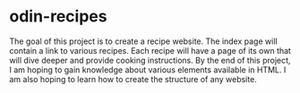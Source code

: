 # odin-recipes

The goal of this project is to create a recipe website. 
The index page will contain a link to various recipes.
Each recipe will have a page of its own that will dive deeper and provide cooking instructions. 
By the end of this project, I am hoping to gain knowledge about various elements available in HTML. 
I am also hoping to learn how to create the structure of any website. 